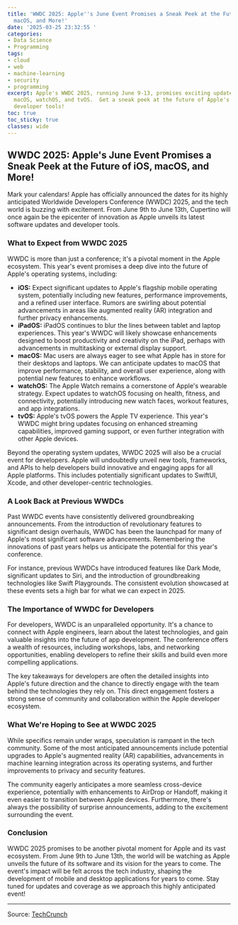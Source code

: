 ```yaml
---
title: 'WWDC 2025: Apple''s June Event Promises a Sneak Peek at the Future of iOS,
  macOS, and More!'
date: '2025-03-25 23:32:55 '
categories:
- Data Science
- Programming
tags:
- cloud
- web
- machine-learning
- security
- programming
excerpt: Apple's WWDC 2025, running June 9-13, promises exciting updates to iOS, iPadOS,
  macOS, watchOS, and tvOS.  Get a sneak peek at the future of Apple's software and
  developer tools!
toc: true
toc_sticky: true
classes: wide
---
```


## WWDC 2025: Apple's June Event Promises a Sneak Peek at the Future of iOS, macOS, and More!

Mark your calendars! Apple has officially announced the dates for its highly anticipated Worldwide Developers Conference (WWDC) 2025, and the tech world is buzzing with excitement.  From June 9th to June 13th, Cupertino will once again be the epicenter of innovation as Apple unveils its latest software updates and developer tools.

### What to Expect from WWDC 2025

WWDC is more than just a conference; it's a pivotal moment in the Apple ecosystem.  This year's event promises a deep dive into the future of Apple's operating systems, including:

*   **iOS:**  Expect significant updates to Apple's flagship mobile operating system, potentially including new features, performance improvements, and a refined user interface.  Rumors are swirling about potential advancements in areas like augmented reality (AR) integration and further privacy enhancements.
*   **iPadOS:**  iPadOS continues to blur the lines between tablet and laptop experiences.  This year's WWDC will likely showcase enhancements designed to boost productivity and creativity on the iPad, perhaps with advancements in multitasking or external display support.
*   **macOS:**  Mac users are always eager to see what Apple has in store for their desktops and laptops.  We can anticipate updates to macOS that improve performance, stability, and overall user experience, along with potential new features to enhance workflows.
*   **watchOS:**  The Apple Watch remains a cornerstone of Apple's wearable strategy.  Expect updates to watchOS focusing on health, fitness, and connectivity, potentially introducing new watch faces, workout features, and app integrations.
*   **tvOS:**  Apple's tvOS powers the Apple TV experience.  This year's WWDC might bring updates focusing on enhanced streaming capabilities, improved gaming support, or even further integration with other Apple devices.

Beyond the operating system updates, WWDC 2025 will also be a crucial event for developers. Apple will undoubtedly unveil new tools, frameworks, and APIs to help developers build innovative and engaging apps for all Apple platforms.  This includes potentially significant updates to SwiftUI, Xcode, and other developer-centric technologies.

###  A Look Back at Previous WWDCs

Past WWDC events have consistently delivered groundbreaking announcements.  From the introduction of revolutionary features to significant design overhauls, WWDC has been the launchpad for many of Apple's most significant software advancements.  Remembering the innovations of past years helps us anticipate the potential for this year's conference.

For instance, previous WWDCs have introduced features like Dark Mode, significant updates to Siri, and the introduction of groundbreaking technologies like Swift Playgrounds.  The consistent evolution showcased at these events sets a high bar for what we can expect in 2025.

###  The Importance of WWDC for Developers

For developers, WWDC is an unparalleled opportunity.  It's a chance to connect with Apple engineers, learn about the latest technologies, and gain valuable insights into the future of app development.  The conference offers a wealth of resources, including workshops, labs, and networking opportunities, enabling developers to refine their skills and build even more compelling applications.

The key takeaways for developers are often the detailed insights into Apple's future direction and the chance to directly engage with the team behind the technologies they rely on.  This direct engagement fosters a strong sense of community and collaboration within the Apple developer ecosystem.

###  What We're Hoping to See at WWDC 2025

While specifics remain under wraps, speculation is rampant in the tech community.  Some of the most anticipated announcements include potential upgrades to Apple's augmented reality (AR) capabilities, advancements in machine learning integration across its operating systems, and further improvements to privacy and security features.

The community eagerly anticipates a more seamless cross-device experience, potentially with enhancements to AirDrop or Handoff, making it even easier to transition between Apple devices.  Furthermore, there's always the possibility of surprise announcements, adding to the excitement surrounding the event.

### Conclusion

WWDC 2025 promises to be another pivotal moment for Apple and its vast ecosystem.  From June 9th to June 13th, the world will be watching as Apple unveils the future of its software and its vision for the years to come.  The event's impact will be felt across the tech industry, shaping the development of mobile and desktop applications for years to come.  Stay tuned for updates and coverage as we approach this highly anticipated event!

---

Source: [TechCrunch](https://techcrunch.com/2025/03/25/apple-announces-wwdc-2025-returns-june-9-13/)